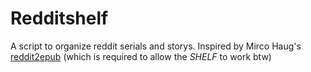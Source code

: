 # Redditshelf
A script to organize reddit serials and storys. 
Inspired by Mirco Haug's [reddit2epub](https://github.com/mircohaug/reddit2epub) (which is required to allow the *SHELF* to work btw)
